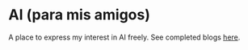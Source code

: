 # AI (para mis amigos)

A place to express my interest in AI freely. See completed blogs [here](/blog/).